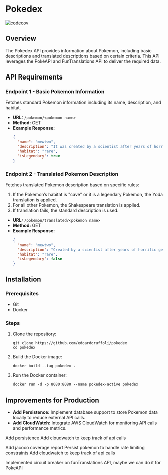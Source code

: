 # Pokedex
[![codecov](https://codecov.io/gh/edoardoruffoli/pokedex/branch/main/graph/badge.svg)](https://codecov.io/gh/edoardoruffoli/pokedex)

## Overview

The Pokedex API provides information about Pokemon, including basic descriptions and translated descriptions based on certain criteria. 
This API leverages the PokéAPI and FunTranslations API to deliver the required data.

## API Requirements

### Endpoint 1 - Basic Pokemon Information

Fetches standard Pokemon information including its name, description, and habitat.

- **URL:** `/pokemon/<pokemon name>`
- **Method:** GET
- **Example Response:**
  ```json
  {
    "name": "mewtwo",
    "description": "It was created by a scientist after years of horrific gene splicing and DNA engineering experiments.",
    "habitat": "rare",
    "isLegendary": true
  }
  ```

### Endpoint 2 - Translated Pokemon Description

Fetches translated Pokemon description based on specific rules:
1. If the Pokemon’s habitat is "cave" or it is a legendary Pokemon, the Yoda translation is applied.
2. For all other Pokemon, the Shakespeare translation is applied.
3. If translation fails, the standard description is used.

- **URL:** `/pokemon/translated/<pokemon name>`
- **Method:** GET
- **Example Response:**
  ```json
  {
    "name": "mewtwo",
    "description": "Created by a scientist after years of horrific gene splicing and DNA engineering experiments, it was.",
    "habitat": "rare",
    "isLegendary": false
  }
  ```

## Installation

### Prerequisites

- Git
- Docker

### Steps

1. Clone the repository:
   ```shell
   git clone https://github.com/edoardoruffoli/pokedex
   cd pokedex
   ```
2. Build the Docker image:
   ```shell
   docker build --tag pokedex .
   ```
3. Run the Docker container:
   ```shell
   docker run -d -p 8080:8080 --name pokedex-active pokedex
   ```

## Improvements for Production

- **Add Persistence:** Implement database support to store Pokemon data locally to reduce external API calls.
- **Add CloudWatch:** Integrate AWS CloudWatch for monitoring API calls and performance metrics.


Add persistence
Add cloudwatch to keep track of api calls

Add jacoco coverage report
Persist pokemon to handle rate limiting constraints
Add cloudwatch to keep track of api calls

Implemented circuit breaker on funTranslations API, maybe we can do it for PokeAPI
